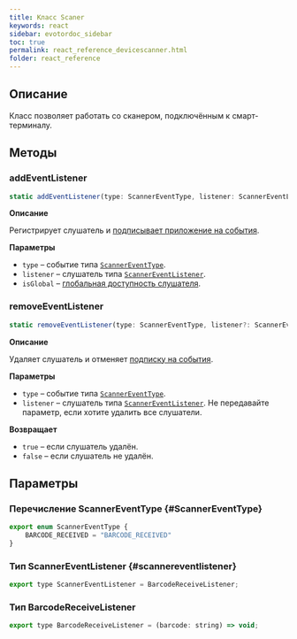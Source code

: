 ```yaml
---
title: Класс Scaner
keywords: react
sidebar: evotordoc_sidebar
toc: true
permalink: react_reference_devicescanner.html
folder: react_reference
---
```


## Описание

Класс позволяет работать со сканером, подключённым к смарт-терминалу.

## Методы

### addEventListener

```js
static addEventListener(type: ScannerEventType, listener: ScannerEventListener, isGlobal: boolean = true): void
```

**Описание**

Регистрирует слушатель и [подписывает приложение на события](./doc_react_interactiontypes.html#eventsubscription).

**Параметры**

* `type` – событие типа  [`ScannerEventType`](./react_reference_devicescanner.html#ScannerEventType).
* `listener` – слушатель типа  [`ScannerEventListener`](./react_reference_devicescanner.html#scannereventlistener).
* `isGlobal` – [глобальная доступность слушателя](./doc_react_interactiontypes.html#eventsubscription).

### removeEventListener

```js
static removeEventListener(type: ScannerEventType, listener?: ScannerEventListener): boolean
```

**Описание**

Удаляет слушатель и отменяет [подписку на события](./doc_react_interactiontypes.html#eventsubscription).

**Параметры**

* `type` – событие типа [`ScannerEventType`](./react_reference_devicescanner.html#ScannerEventType).
* `listener` – слушатель типа [`ScannerEventListener`](./react_reference_devicescanner.html#scannereventlistener). Не передавайте параметр, если хотите удалить все слушатели.

**Возвращает**

* `true` – если слушатель удалён.
* `false` – если слушатель не удалён.

## Параметры

### Перечисление ScannerEventType {#ScannerEventType}

```js
export enum ScannerEventType {
    BARCODE_RECEIVED = "BARCODE_RECEIVED"
}
```

### Тип ScannerEventListener {#scannereventlistener}

```js
export type ScannerEventListener = BarcodeReceiveListener;
```

### Тип BarcodeReceiveListener

```js
export type BarcodeReceiveListener = (barcode: string) => void;
```
